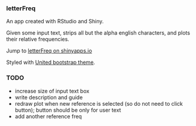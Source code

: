 ### letterFreq

An app created with RStudio and Shiny.

Given some input text, strips all but the alpha english characters, and plots their relative frequencies.



Jump to [letterFreq on shinyapps.io](https://dontpanic.shinyapps.io/letterFreq/)

Styled with [United bootstrap theme](http://bootswatch.com/2/united/).


### TODO

- increase size of input text box
- write description and guide
- redraw plot when new reference is selected (so do not need to click button); button should be only for user text
- add another reference freq